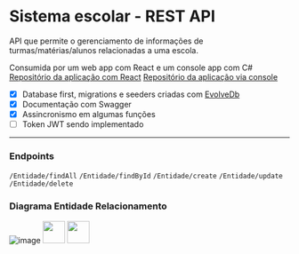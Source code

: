 
#  Sistema escolar - REST API
 API que permite o gerenciamento de informações de turmas/matérias/alunos relacionadas a uma escola. 

Consumida por um web app com React e um console app com C#
[Repositório da aplicação com React](https://github.com/matheusg1/projeto-escola-app-react)
[Repositório da aplicação via console](https://github.com/matheusg1/escola-console)

 - [x] Database first, migrations e seeders criadas com
   [EvolveDb](https://github.com/lecaillon/Evolve)
 - [x] Documentação com Swagger
 - [x]  Assincronismo em algumas funções
 - [ ] Token JWT sendo implementado
 
---
### Endpoints
`/Entidade/findAll`
 `/Entidade/findById`
 `/Entidade/create`
 `/Entidade/update`
 `/Entidade/delete`

### Diagrama Entidade Relacionamento

 ![image](https://drive.google.com/uc?export=view&id=1-39-MxDkkWiG3iD91DYe4Z0DDLLm4dw5)
 <img src="https://cdn.jsdelivr.net/gh/devicons/devicon/icons/dotnetcore/dotnetcore-original.svg" width="40" height="40"/> <img src="https://cdn.jsdelivr.net/gh/devicons/devicon/icons/microsoftsqlserver/microsoftsqlserver-plain-wordmark.svg" width="40" height="40"/>

